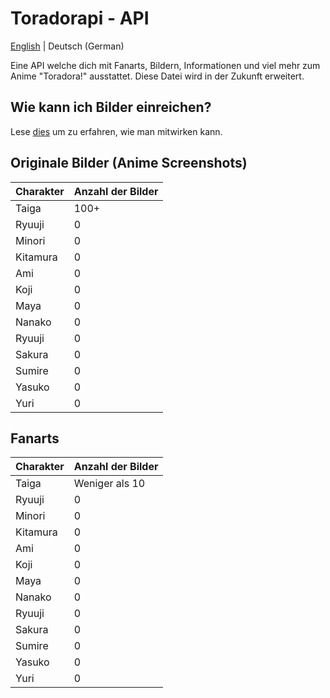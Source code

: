# Toradorapi - API
[English](https://github.com/toradorapi/api/blob/master/README.md) | Deutsch (German)

Eine API welche dich mit Fanarts, Bildern, Informationen und viel mehr zum Anime "Toradora!" ausstattet.
Diese Datei wird in der Zukunft erweitert.

## Wie kann ich Bilder einreichen?
Lese [dies](https://github.com/toradorapi/api/blob/master/CONTRIBUTING.md) um zu erfahren, wie man mitwirken kann.

## Originale Bilder (Anime Screenshots)
| Charakter | Anzahl der Bilder |
|-----------|------------------|
| Taiga | 100+ |
| Ryuuji | 0 |
| Minori | 0 |
| Kitamura | 0 |
| Ami | 0 |
| Koji | 0 |
| Maya | 0 |
| Nanako | 0 |
| Ryuuji | 0 |
| Sakura | 0 |
| Sumire | 0 |
| Yasuko | 0 |
| Yuri | 0 |

## Fanarts
| Charakter | Anzahl der Bilder |
|-----------|------------------|
| Taiga | Weniger als 10 |
| Ryuuji | 0 |
| Minori | 0 |
| Kitamura | 0 |
| Ami | 0 |
| Koji | 0 |
| Maya | 0 |
| Nanako | 0 |
| Ryuuji | 0 |
| Sakura | 0 |
| Sumire | 0 |
| Yasuko | 0 |
| Yuri | 0 |